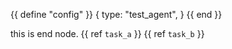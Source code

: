 {{ define "config" }}
{
    type: "test_agent", 
}
{{ end }}

this is end node. 
<context>
{{ ref `task_a` }}
{{ ref `task_b` }}
</context>
